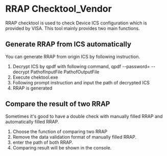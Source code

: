 # RRAP Checktool_Vendor #
RRAP checktool is used to check Device ICS configuration which is provided by VISA. This tool mainly provides two main functions.
## Generate RRAP from ICS automatically ##
You can generate RRAP from origin ICS by following instruction.

1. Decrypt ICS by qpdf with following command, qpdf --password= --decrypt PathofInputFile PathofOutputFile
2. Execute chektool.exe
3. Following prompt instruction and input the path of decrypted ICS
4. RRAP is generated
## Compare the result of two RRAP ##
Sometimes it's good to have a double check with manually filled RRAP and automatically filled RRAP.

1. Choose the function of comparing two RRAP
2. Remove the data validation format of manually filled RRAP.
3. enter the path of both RRAP.
4. Comparing result will be shown in the console.